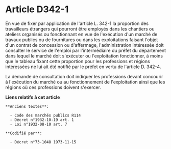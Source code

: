 # Article D342-1

En vue de fixer par application de l'article L. 342-1 la proportion des travailleurs étrangers qui pourront être employés
dans les chantiers ou ateliers organisés ou fonctionnant en vue de l'exécution d'un marché de travaux publics ou de
fournitures ou dans les exploitations faisant l'objet d'un contrat de concession ou d'affermage, l'administration intéressée
doit consulter le service de l'emploi par l'intermédiaire du préfet du département dans lequel le marché doit s'exécuter ou
l'exploitation fonctionner, à moins que le tableau fixant cette proportion pour les professions et régions intéressées ne lui
ait été notifié par le préfet en vertu de l'article D. 342-4.

La demande de consultation doit indiquer les professions devant concourir à l'exécution du marché ou au fonctionnement de
l'exploitation ainsi que les régions où ces professions doivent s'exercer.

**Liens relatifs à cet article**

	**Anciens textes**:

	  - Code des marchés publics R114
	  - Décret n°1932-10-19 art. 1
	  - Loi n°1932-08-10 art. 7

	**Codifié par**:

	  - Décret n°73-1048 1973-11-15
